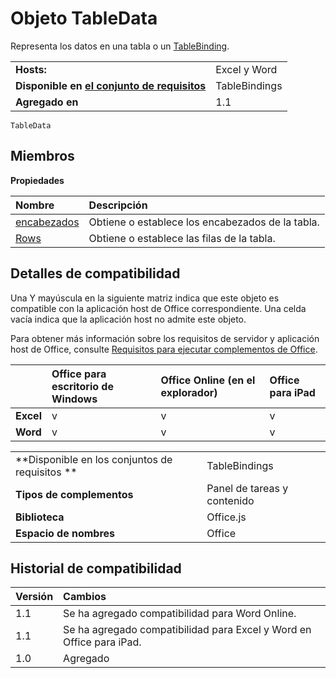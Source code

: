 
# Objeto TableData
Representa los datos en una tabla o un [TableBinding](../../reference/shared/binding.tablebinding.md).

|||
|:-----|:-----|
|**Hosts:**|Excel y Word|
|**Disponible en [el conjunto de requisitos](../../docs/overview/specify-office-hosts-and-api-requirements.md)**|TableBindings|
|**Agregado en**|1.1|

```
TableData
```

## Miembros


**Propiedades**


|**Nombre**|**Descripción**|
|:-----|:-----|
|[encabezados](../../reference/shared/tabledata.headers.md)|Obtiene o establece los encabezados de la tabla.|
|[Rows](../../reference/shared/tabledata.rows.md)|Obtiene o establece las filas de la tabla.|

## Detalles de compatibilidad


Una Y mayúscula en la siguiente matriz indica que este objeto es compatible con la aplicación host de Office correspondiente. Una celda vacía indica que la aplicación host no admite este objeto.

Para obtener más información sobre los requisitos de servidor y aplicación host de Office, consulte [Requisitos para ejecutar complementos de Office](../../docs/overview/requirements-for-running-office-add-ins.md).


||**Office para escritorio de Windows**|**Office Online (en el explorador)**|**Office para iPad**|
|:-----|:-----|:-----|:-----|
|**Excel**|v|v|v|
|**Word**|v|v|v|

|||
|:-----|:-----|
|**Disponible en los conjuntos de requisitos **|TableBindings|
|**Tipos de complementos**|Panel de tareas y contenido|
|**Biblioteca**|Office.js|
|**Espacio de nombres**|Office|

## Historial de compatibilidad




|**Versión**|**Cambios**|
|:-----|:-----|
|1.1|Se ha agregado compatibilidad para Word Online.|
|1.1|Se ha agregado compatibilidad para Excel y Word en Office para iPad.|
|1.0|Agregado|
